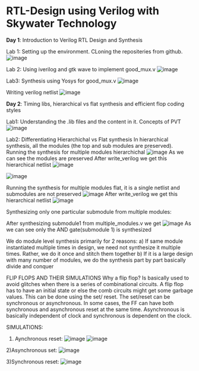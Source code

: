 # RTL-Design using Verilog with Skywater Technology

**Day 1**: Introduction to Verilog RTL Design and Synthesis

Lab 1: Setting up the environment. CLoning the repositeries from github. 
 ![image](https://user-images.githubusercontent.com/86380243/123160881-b84b4900-d43c-11eb-82af-82d80ea0e6ee.png)
 
Lab 2: Using iverilog and gtk wave to implement good_mux.v
![image](https://user-images.githubusercontent.com/86380243/123161946-090f7180-d43e-11eb-829c-8ddff59dd943.png)

Lab3: Synthesis using Yosys for good_mux.v
![image](https://user-images.githubusercontent.com/86380243/123162359-8509b980-d43e-11eb-9fbc-f83a20d21a18.png)

Writing verilog netlist
![image](https://user-images.githubusercontent.com/86380243/123163025-432d4300-d43f-11eb-83d7-a06d2e7a2ff0.png)

**Day 2**: Timing libs, hierarchical vs flat synthesis and efficient flop coding styles

Lab1: Understanding the .lib files and the content in it. Concepts of PVT
![image](https://user-images.githubusercontent.com/86380243/123167880-2b58bd80-d445-11eb-8a9c-2c4840c4d42e.png)

Lab2: Differentiating Hierarchichal vs Flat synthesis
In hierarchical synthesis, all the modules (the top and sub modules are preserved).
Running the synthesis for multiple modules hierarchichal
![image](https://user-images.githubusercontent.com/86380243/123172932-dbc9c000-d44b-11eb-8a2b-5381a14bacf8.png)
As we can see the modules are preserved
After write_verilog we get this hierarchical netlist
![image](https://user-images.githubusercontent.com/86380243/123173621-e173d580-d44c-11eb-9855-d317ceacdcec.png)

![image](https://user-images.githubusercontent.com/86380243/123173526-bc7f6280-d44c-11eb-958f-66d1400a45fa.png)

Running the synthesis for multiple modules flat, it is a single netlist and submodules are not preserved
![image](https://user-images.githubusercontent.com/86380243/123174326-eedd8f80-d44d-11eb-88a9-6f343a180a9c.png)
After write_verilog we get this hierarchical netlist
![image](https://user-images.githubusercontent.com/86380243/123173992-724ab100-d44d-11eb-99ba-4f8f461dfba9.png)

Synthesizing only one particular submodule from multiple modules:

After synthesizing submodule1 from multiple_modules.v we get
![image](https://user-images.githubusercontent.com/86380243/123176274-2568d980-d451-11eb-8f3d-69d2d540823a.png)
As we can see only the AND gate(submodule 1) is synthesized

We do module level synthesis primarily for 2 reasons:
a) If same module instantiated multiple times in design, we need not synthesize it multiple times. Rather, we do it once and stitch them together
b) If it is a large design with many number of modules, we do the synthesis part by part basically divide and conquer

FLIP FLOPS AND THEIR SIMULATIONS
Why a flip flop?
Is basically used to avoid glitches when there is a series of combinational circuits.
A flip flop has to have an initial state or else the comb circuits might get some garbage values.
This can be done using the set/ reset. The set/reset can be synchronous or asynchronous. In some cases, the FF can have both synchronous and asynchronous reset at the same time.
Asynchronous is basically independent of clock and synchronous is dependent on the clock.

SIMULATIONS:
1) Aynchronous reset:
![image](https://user-images.githubusercontent.com/86380243/123180948-54d01400-d45a-11eb-8f5c-90ff127c6881.png)
![image](https://user-images.githubusercontent.com/86380243/123181231-e5a6ef80-d45a-11eb-826f-a6a6f9fe8a27.png)

2)Asynchronous set:
![image](https://user-images.githubusercontent.com/86380243/123181822-16d3ef80-d45c-11eb-8ceb-85d4fa368295.png)

3)Synchronous reset:
![image](https://user-images.githubusercontent.com/86380243/123182148-d2951f00-d45c-11eb-8031-33c2f66f7643.png)









 
     
